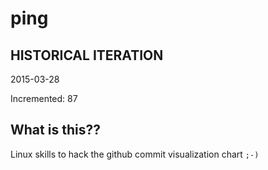 # ping

## HISTORICAL ITERATION
2015-03-28

Incremented: 87

## What is this?? 
Linux skills to hack the github commit visualization chart `;-)`
